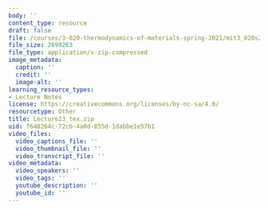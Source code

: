 ```yaml
---
body: ''
content_type: resource
draft: false
file: /courses/3-020-thermodynamics-of-materials-spring-2021/mit3_020s21_lecture23_tex.zip
file_size: 2699263
file_type: application/x-zip-compressed
image_metadata:
  caption: ''
  credit: ''
  image-alt: ''
learning_resource_types:
- Lecture Notes
license: https://creativecommons.org/licenses/by-nc-sa/4.0/
resourcetype: Other
title: Lecture23_tex.zip
uid: f648264c-72c6-4a0d-855d-1dabbe1e57b1
video_files:
  video_captions_file: ''
  video_thumbnail_file: ''
  video_transcript_file: ''
video_metadata:
  video_speakers: ''
  video_tags: ''
  youtube_description: ''
  youtube_id: ''
---
```


